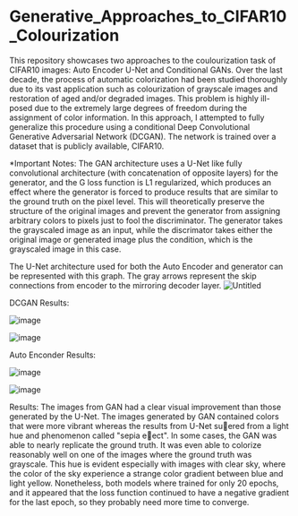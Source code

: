 # Generative_Approaches_to_CIFAR10_Colourization
This repository showcases two approaches to the coulourization task of CIFAR10 images: Auto Encoder U-Net and Conditional GANs. Over the last decade, the process of automatic colorization had been studied thoroughly due to its vast application such as colourization of grayscale images and restoration of aged and/or degraded images. This problem is highly ill-posed due to the extremely large degrees of freedom during the assignment of color information. In this approach, I attempted to fully generalize this procedure using a conditional Deep Convolutional Generative Adversarial Network (DCGAN). The network is trained over a dataset that is publicly available, CIFAR10.

*Important Notes: The GAN architecture uses a U-Net like fully convolutional architecture  (with concatenation of opposite layers) for the generator, and the G loss function is L1 regularized, which produces an effect where the generator is forced to produce results that are similar to the ground truth on the pixel level. This will theoretically preserve the structure of the original images and prevent the generator from assigning arbitrary colors to pixels just to fool the discriminator. The generator takes the grayscaled image as an input, while the discrimator takes either the original image or generated image plus the condition, which is the grayscaled image in this case.

The U-Net architecture used for both the Auto Encoder and generator can be represented with this graph. The gray arrows represent the skip connections from encoder to the mirroring decoder layer.
![Untitled](https://github.com/M4mbo/Generative_Approaches_to_CIFAR10_Colourization/assets/115642529/89e36747-deb9-4ca4-a300-02a4b941312d)

DCGAN Results:

![image](https://github.com/M4mbo/Generative-Colourization-Approaches-to-CIFAR10/assets/115642529/0e01f3af-3d12-4d28-981d-7041f209c4d5)

![image](https://github.com/M4mbo/Generative-Colourization-Approaches-to-CIFAR10/assets/115642529/897686d0-4c8b-4e7b-965e-bad6145c3f76)

Auto Enconder Results:

![image](https://github.com/M4mbo/Generative-Colourization-Approaches-to-CIFAR10/assets/115642529/cfb05896-1caa-4ef1-8ef0-374e7862e5b9)


![image](https://github.com/M4mbo/Generative-Colourization-Approaches-to-CIFAR10/assets/115642529/fd13dc37-20f7-418d-8018-219b2f44c98a)

Results: The images from GAN had a clear visual improvement than those generated by the U-Net. The images generated by GAN contained colors that were more vibrant whereas the results from U-Net suered from a
light hue and phenomenon called "sepia eect". In some cases, the GAN was able to nearly replicate the ground truth. It was even able to colorize reasonably well on one of the images where the ground truth was grayscale. This hue is evident especially with images with clear sky, where the color of the sky experience a strange color gradient between blue and light yellow. Nonetheless, both models where trained for only 20 epochs, and it appeared that the loss function continued to have a negative gradient for the last epoch, so they probably need more time to converge.

